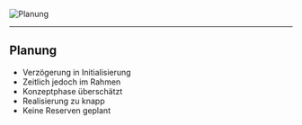 <!-- .slide: class="no-img-border" -->

![Planung](pictures/planung-final.png)

---

## Planung

- Verzögerung in Initialisierung
- Zeitlich jedoch im Rahmen
- Konzeptphase überschätzt
- Realisierung zu knapp
- Keine Reserven geplant
